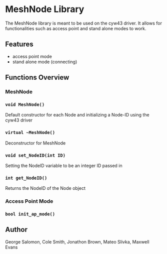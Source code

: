 # MeshNode Library 

The MeshNode library is meant to be used on the cyw43 driver. It allows for functionalities such as access point and stand alone modes to work. 

## Features
- access point mode
- stand alone mode (connecting)

## Functions Overview

### **MeshNode**

### `void MeshNode()`
Default constructor for each Node and initializing a Node-ID using the cyw43 driver 

### `virtual ~MeshNode()`
Deconstructor for MeshNode

### `void set_NodeID(int ID)`
Setting the NodeID variable to be an integer ID passed in

### `int get_NodeID()`
Returns the NodeID of the Node object

### **Access Point Mode**

### `bool init_ap_mode()`

## Author
George Salomon, Cole Smith, Jonathon Brown, Mateo Slivka, Maxwell Evans

